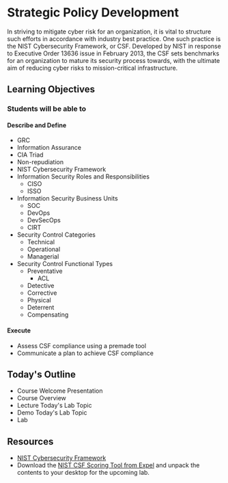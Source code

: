 # Strategic Policy Development

In striving to mitigate cyber risk for an organization, it is vital to structure such efforts in accordance with industry best practice. One such practice is the NIST Cybersecurity Framework, or CSF. Developed by NIST in response to Executive Order 13636 issue in February 2013, the CSF sets benchmarks for an organization to mature its security process towards, with the ultimate aim of reducing cyber risks to mission-critical infrastructure.

## Learning Objectives

### Students will be able to

#### Describe and Define

- GRC
- Information Assurance
- CIA Triad
- Non-repudiation
- NIST Cybersecurity Framework
- Information Security Roles and Responsibilities
  - CISO
  - ISSO
- Information Security Business Units
  - SOC
  - DevOps
  - DevSecOps
  - CIRT
- Security Control Categories
  - Technical
  - Operational
  - Managerial
- Security Control Functional Types
  - Preventative
    - ACL
  - Detective
  - Corrective
  - Physical
  - Deterrent
  - Compensating

#### Execute

- Assess CSF compliance using a premade tool
- Communicate a plan to achieve CSF compliance

## Today's Outline

- Course Welcome Presentation
- Course Overview
- Lecture Today's Lab Topic
- Demo Today's Lab Topic
- Lab

## Resources

- [NIST Cybersecurity Framework](https://www.nist.gov/cyberframework/new-framework)
- Download the [NIST CSF Scoring Tool from Expel](https://www.icloud.com/iclouddrive/0mShMCHa6dgKcIxM9WG9MYFhw#NIST_CSF) and unpack the contents to your desktop for the upcoming lab. 
